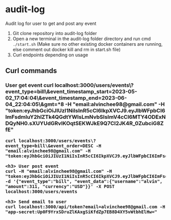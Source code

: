 # audit-log

Audit log for user to get and post any event
 
1. Git clone repository into audit-log folder
2. Open a new terminal in the audit-log folder directory and run cmd `./start.sh` (Make sure no other existing docker containers are running, else comment out docker kill and rm in start.sh file)
3. Curl endpoints depending on usage

<h2> Curl commands
    <h3> User get event
    curl localhost:3000/users/events\?event_type=bill\&event_timestamp_start=2023-05-02_17:04:04\&event_timestamp_end=2023-06-04_22:04:05\&gmt=*8 -H "email:alvinchee98@gmail.com" -H "token:eyJhbGciOiJIUzI1NiIsInR5cCI6IkpXVCJ9.eyJlbWFpbCI6ImFsdmluY2hlZTk4QGdtYWlsLmNvbSIsImV4cCI6MTY4ODExNDQyNH0.sXUYUdGRvIKOqtSEKWJkE9Q7CI2JK4R_0ZubciG8ZfE"

    curl localhost:3000/users/events\?event_type=bill\&event_order=DESC -H "email:alvinchee98@gmail.com" -H "token:eyJhbGciOiJIUzI1NiIsInR5cCI6IkpXVCJ9.eyJlbWFpbCI6ImFsdmluY2hlZTk4QGdtYWlsLmNvbSIsImV4cCI6MTY4ODExNDQyNH0.sXUYUdGRvIKOqtSEKWJkE9Q7CI2JK4R_0ZubciG8ZfE"

    <h3> User post event
    curl -H "email:alvinchee98@gmail.com" -H "token:eyJhbGciOiJIUzI1NiIsInR5cCI6IkpXVCJ9.eyJlbWFpbCI6ImFsdmluY2hlZTk4QGdtYWlsLmNvbSIsImV4cCI6MTY4ODExNDQyNH0.sXUYUdGRvIKOqtSEKWJkE9Q7CI2JK4R_0ZubciG8ZfE" -d '{"event_type":"bill", "event_data":{"username":"alvin", "amount":311, "currency":"USD"}}' -X POST localhost:3000/users/events

    <h3> Send email to user
    curl localhost:3000/api/token?email=alvinchee98@gmail.com -H "app-secret:Up0F9YrxSDruZlKAxgSiKfdZp7EB8D4XY5vWtbhElHw="